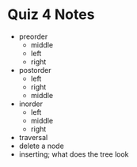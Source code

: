 # Quiz 4 Notes

- preorder
  - middle
  - left
  - right
- postorder
  - left
  - right
  - middle
- inorder
  - left
  - middle
  - right
- traversal
- delete a node
- inserting; what does the tree look